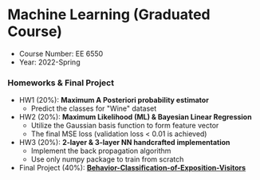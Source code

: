 # Machine Learning (Graduated Course)
* Course Number: EE 6550
* Year: 2022-Spring
### Homeworks & Final Project
* HW1 (20%): **Maximum A Posteriori probability estimator**
    * Predict the classes for "Wine" dataset
* HW2 (20%): **Maximum Likelihood (ML) & Bayesian Linear Regression**
    * Utilize the Gaussian basis function to form feature vector
    * The final MSE loss (validation loss < 0.01 is achieved) 
* HW3 (20%): **2-layer & 3-layer NN handcrafted implementation**
    * Implement the back propagation algorithm
    * Use only numpy package to train from scratch
* Final Project (40%): **[Behavior-Classification-of-Exposition-Visitors](https://github.com/Jack24658735/Behavior-Classification-of-Exposition-Visitors)**